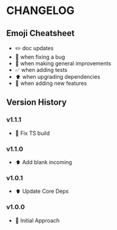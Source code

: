 # CHANGELOG

## Emoji Cheatsheet
- :pencil2: doc updates
- :bug: when fixing a bug
- :rocket: when making general improvements
- :white_check_mark: when adding tests
- :arrow_up: when upgrading dependencies
- :tada: when adding new features

## Version History

### v1.1.1

- :bug: Fix TS build

### v1.1.0

- :arrow_up: Add blank incoming

### v1.0.1

- :arrow_up: Update Core Deps

### v1.0.0

- :rocket: Initial Approach

